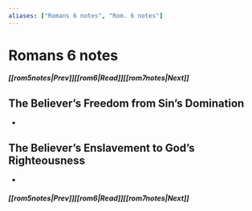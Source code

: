 ```yaml
---
aliases: ["Romans 6 notes", "Rom. 6 notes"]
---
```

# Romans 6 notes
##### <span class=arrow-left></span>[[rom5notes|Prev]]<span class=navigation-separator></span>[[rom6|Read]]<span class=navigation-separator></span>[[rom7notes|Next]]<span class=arrow-right></span>
## The Believer’s Freedom from Sin’s Domination
- 
## The Believer’s Enslavement to God’s Righteousness
- 
##### <span class=arrow-left></span>[[rom5notes|Prev]]<span class=navigation-separator></span>[[rom6|Read]]<span class=navigation-separator></span>[[rom7notes|Next]]<span class=arrow-right></span>